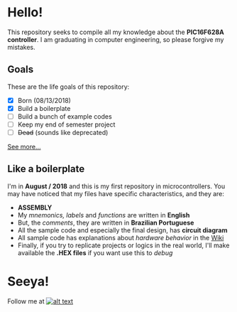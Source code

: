 # Hello!
This repository seeks to compile all my knowledge about the **PIC16F628A controller**. I am graduating in computer engineering, so please forgive my mistakes.

## Goals
These are the life goals of this repository:
 - [x] Born (08/13/2018)
 - [x] Build a boilerplate
 - [ ] Build a bunch of example codes
 - [ ] Keep my end of semester project
 - [ ] ~~Dead~~ (sounds like deprecated)

[See more...](https://github.com/acmlira/pic16f628a/wiki)

## Like a boilerplate
I'm in **August / 2018** and this is my first repository in microcontrollers. You may have noticed that my files have specific characteristics, and they are:
 - **ASSEMBLY**
 - My *mnemonics, labels* and *functions* are written in **English**
 - But, the *comments*, they are written in **Brazilian Portuguese**
 - All the sample code and especially the final design, has **circuit diagram**
 - All sample code has explanations about *hardware behavior* in the [Wiki](https://github.com/acmlira/pic16f628a/wiki)
 - Finally, if you try to replicate projects or logics in the real world, I'll make available the **.HEX files** if you want use this to *debug* 

# Seeya!
Follow me at [![alt text][1.1]][1] 

[1.1]: http://i.imgur.com/wWzX9uB.png 

[1]: http://www.twitter.com/acmIira
